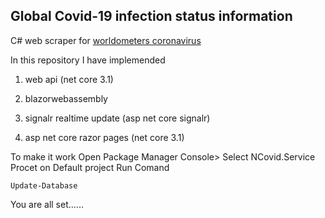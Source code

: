 Global Covid-19 infection status information 
------
C#  web scraper for   [worldometers coronavirus](https://www.worldometers.info/coronavirus/ "worldometers coronavirus") 


In this repository I have implemended

1. web api (net core 3.1)

2. blazorwebassembly

3. signalr realtime update  (asp net core signalr)

4. asp net core razor pages  (net core 3.1)

To make it work Open Package Manager Console> Select NCovid.Service Procet on Default project 
Run Comand 

```
Update-Database
```
You are all set......
